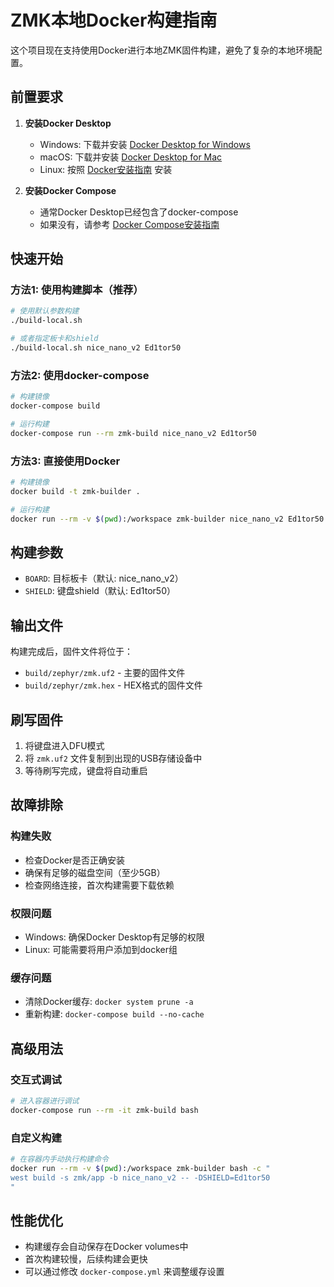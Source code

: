 # ZMK本地Docker构建指南

这个项目现在支持使用Docker进行本地ZMK固件构建，避免了复杂的本地环境配置。

## 前置要求

1. **安装Docker Desktop**
   - Windows: 下载并安装 [Docker Desktop for Windows](https://www.docker.com/products/docker-desktop)
   - macOS: 下载并安装 [Docker Desktop for Mac](https://www.docker.com/products/docker-desktop)
   - Linux: 按照 [Docker安装指南](https://docs.docker.com/engine/install/) 安装

2. **安装Docker Compose**
   - 通常Docker Desktop已经包含了docker-compose
   - 如果没有，请参考 [Docker Compose安装指南](https://docs.docker.com/compose/install/)

## 快速开始

### 方法1: 使用构建脚本（推荐）

```bash
# 使用默认参数构建
./build-local.sh

# 或者指定板卡和shield
./build-local.sh nice_nano_v2 Ed1tor50
```

### 方法2: 使用docker-compose

```bash
# 构建镜像
docker-compose build

# 运行构建
docker-compose run --rm zmk-build nice_nano_v2 Ed1tor50
```

### 方法3: 直接使用Docker

```bash
# 构建镜像
docker build -t zmk-builder .

# 运行构建
docker run --rm -v $(pwd):/workspace zmk-builder nice_nano_v2 Ed1tor50
```

## 构建参数

- `BOARD`: 目标板卡（默认: nice_nano_v2）
- `SHIELD`: 键盘shield（默认: Ed1tor50）

## 输出文件

构建完成后，固件文件将位于：
- `build/zephyr/zmk.uf2` - 主要的固件文件
- `build/zephyr/zmk.hex` - HEX格式的固件文件

## 刷写固件

1. 将键盘进入DFU模式
2. 将 `zmk.uf2` 文件复制到出现的USB存储设备中
3. 等待刷写完成，键盘将自动重启

## 故障排除

### 构建失败
- 检查Docker是否正确安装
- 确保有足够的磁盘空间（至少5GB）
- 检查网络连接，首次构建需要下载依赖

### 权限问题
- Windows: 确保Docker Desktop有足够的权限
- Linux: 可能需要将用户添加到docker组

### 缓存问题
- 清除Docker缓存: `docker system prune -a`
- 重新构建: `docker-compose build --no-cache`

## 高级用法

### 交互式调试
```bash
# 进入容器进行调试
docker-compose run --rm -it zmk-build bash
```

### 自定义构建
```bash
# 在容器内手动执行构建命令
docker run --rm -v $(pwd):/workspace zmk-builder bash -c "
west build -s zmk/app -b nice_nano_v2 -- -DSHIELD=Ed1tor50
"
```

## 性能优化

- 构建缓存会自动保存在Docker volumes中
- 首次构建较慢，后续构建会更快
- 可以通过修改 `docker-compose.yml` 来调整缓存设置 